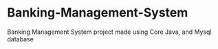 # Banking-Management-System
Banking Management System project made using Core Java, and Mysql database
